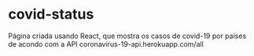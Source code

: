 # covid-status
Página criada usando React, que mostra os casos de covid-19 por países de acondo com a API coronavirus-19-api.herokuapp.com/all
